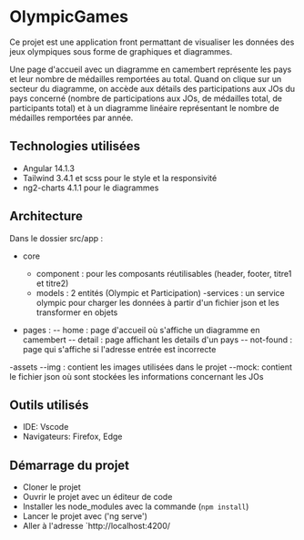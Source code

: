 # OlympicGames

Ce projet est une application front permattant de visualiser les données des jeux olympiques sous forme de graphiques et diagrammes.

Une page d'accueil avec un diagramme en camembert représente les pays et leur nombre de médailles remportées au total.
Quand on clique sur un secteur du diagramme, on accède aux détails des participations aux JOs du pays concerné (nombre de participations aux JOs, de médailles total, de participants total) 
et à un diagramme linéaire représentant le nombre de médailles remportées par année.


## Technologies utilisées

- Angular 14.1.3
- Tailwind 3.4.1 et scss pour le style et la responsivité
- ng2-charts 4.1.1 pour le diagrammes

## Architecture

Dans le dossier src/app :
- core
  - component : pour les composants réutilisables (header, footer, titre1 et titre2)
  - models : 2 entités (Olympic et Participation)
  -services : un service olympic pour charger les données à partir d'un fichier json et les transformer en objets
  
- pages :
-- home : page d'accueil où s'affiche un diagramme en camembert
-- detail : page affichant les details d'un pays
-- not-found : page qui s'affiche si l'adresse entrée est incorrecte

-assets
--img : contient les images utilisées dans le projet
--mock: contient le fichier json où sont stockées les informations concernant les JOs


## Outils utilisés

- IDE: Vscode
- Navigateurs: Firefox, Edge


## Démarrage du projet

- Cloner le projet
- Ouvrir le projet avec un éditeur de code
- Installer les node_modules avec la commande (`npm install`)
- Lancer le projet avec ('ng serve')
- Aller à l'adresse `http://localhost:4200/





